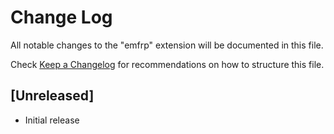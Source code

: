 # Change Log

All notable changes to the "emfrp" extension will be documented in this file.

Check [Keep a Changelog](http://keepachangelog.com/) for recommendations on how to structure this file.

## [Unreleased]

- Initial release